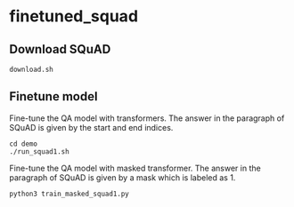 # finetuned_squad

## Download SQuAD

    download.sh

## Finetune model

Fine-tune the QA model with transformers. The answer in the paragraph of SQuAD is given by the start and end indices. 

    cd demo
    ./run_squad1.sh

Fine-tune the QA model with masked transformer. The answer in the paragraph of SQuAD is given by a mask which is labeled as 1.

    python3 train_masked_squad1.py
